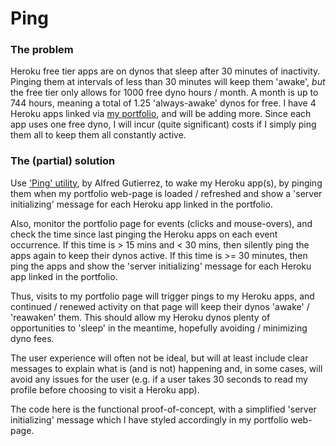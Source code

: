 # Ping

### The problem

Heroku free tier apps are on dynos that sleep after 30 minutes of inactivity. Pinging them at intervals of less than 30 minutes will keep them 'awake', _but_ the free tier only allows for 1000 free dyno hours / month. A month is up to 744 hours, meaning a total of 1.25 'always-awake' dynos for free. I have 4 Heroku apps linked via [my portfolio](https://simontharby.com/), and will be adding more. Since each app uses one free dyno, I will incur (quite significant) costs if I simply ping them all to keep them all constantly active.

### The (partial) solution

Use ['Ping' utility](http://github.com/alfg/ping.js), by Alfred Gutierrez, to wake my Heroku app(s), by pinging them when my portfolio web-page is loaded / refreshed and show a 'server initializing' message for each Heroku app linked in the portfolio.

Also, monitor the portfolio page for events (clicks and mouse-overs), and check the time since last pinging the Heroku apps on each event occurrence. If this time is > 15 mins and < 30 mins, then silently ping the apps again to keep their dynos active. If this time is >= 30 minutes, then ping the apps and show the 'server initializing' message for each Heroku app linked in the portfolio.

Thus, visits to my portfolio page will trigger pings to my Heroku apps, and continued / renewed activity on that page will keep their dynos 'awake' / 'reawaken' them. This should allow my Heroku dynos plenty of opportunities to 'sleep' in the meantime, hopefully avoiding / minimizing dyno fees.

The user experience will often not be ideal, but will at least include clear messages to explain what is (and is not) happening and, in some cases, will avoid any issues for the user (e.g. if a user takes 30 seconds to read my profile before choosing to visit a Heroku app).

The code here is the functional proof-of-concept, with a simplified 'server initializing' message which I have styled accordingly in my portfolio web-page.
